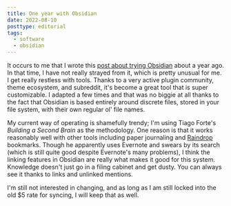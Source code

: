 ```yaml
---
title: One year with Obsidian
date: 2022-08-10
posttype: editorial
tags:
  - software
  - obsidian
---
```


It occurs to me that I wrote this [post about trying Obsidian](/blog/a-better-way-to-keep-notes/) about a year ago. In that time, I have not really strayed from it, which is pretty unusual for me. I get really restless with tools. Thanks to a very active plugin community, theme ecosystem, and subreddit, it's become a great tool that is super customizable. I adapted a few times and that was no biggie at all thanks to the fact that Obsidian is based entirely around discrete files, stored in your file system, with their own regular ol' file names.

My current way of operating is shamefully trendy; I'm using Tiago Forte's *Building a Second Brain* as the methodology. One reason is that it works reasonably well with other tools including paper journaling and [Raindrop](https://raindrop.io) bookmarks. Though he apparently uses Evernote and swears by its search (which is still quite good despite Evernote's many problems), I think the linking features in Obsidian are really what makes it good for this system. Knowledge doesn't just go in a filing cabinet and get dusty. You can always see it thanks to links and unlinked mentions.

I'm still not interested in changing, and as long as I am still locked into the old $5 rate for syncing, I will keep that as well.